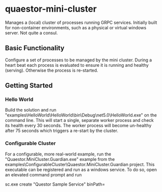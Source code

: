 # quaestor-mini-cluster
Manages a (local) cluster of processes running GRPC services. Initially built for non-container environments, such as a physical or virtual windows server. Not quite a consul.

## Basic Functionality

Configure a set of processes to be managed by the mini cluster. During a heart beat each process is evaluated to ensure it is running and healthy (serving). Otherwise the process is re-started.

## Getting Started

### Hello World

Build the solution and run "examples\HelloWorld\HelloWorld\bin\Debug\net5.0\HelloWorld.exe" on the command line. This will start a single, separate worker process and check its health every 30 seconds. The worker process will become un-healthy after 75 seconds which triggers a re-start by the cluster.

### Configurable Cluster

For a configurable, more real-world example, run the "Quaestor.MiniCluster.Guardian.exe" example from the examples\ConfigurableCluster\Quaestor.MiniCluster.Guardian project. This executable can be registered and run as a windows service. To do so, open an elevated command prompt and run

sc.exe create "Questor Sample Service" binPath=<path to Quaestor.MiniCluster.Guardian.exe>

